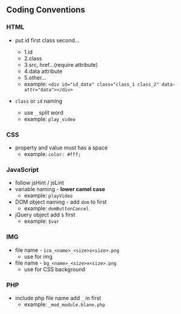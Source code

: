 ## Coding Conventions

### HTML

* put id first class second...
    * 1.id
    * 2.class
    * 3.src, href...(require attribute)
    * 4.data attribute
    * 5.other...
    * example: `<div id="id_data" class="class_1 class_2" data-attr="data"></div>`

* `class` or `id` naming
    * use `_` split word
    * example: `play_video`
### CSS

* property and value must has a space
    * example: `color: #fff;`

### JavaScript

* follow jsHint / jsLint
* variable naming - **lower camel case**
    * example: `playVideo`
* DOM object naming - add `dom` to first
    * example: `domButtonCancel`
* jQuery object add `$` first
    * example: `$var`

### IMG

* file name - `ico_<name>_<size>x<size>.png`
    * use for img
* file name - `bg_<name>_<size>x<size>.png`
    * use for CSS background

### PHP

* include php file name add `_` in first
    * example: `_mod_module.blane.php`
